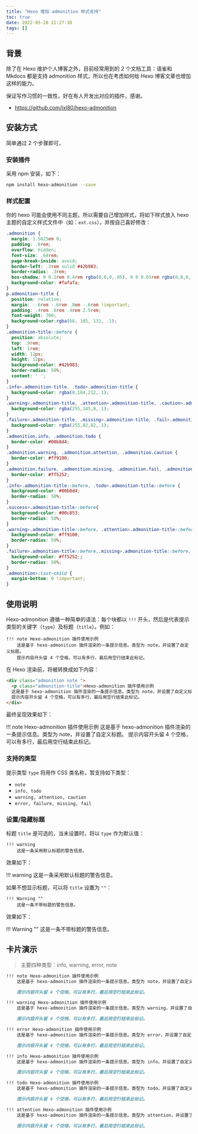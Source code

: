 ```yaml
---
title: "Hexo 增加 admonition 样式支持"
toc: true
date: 2022-05-28 22:27:18
tags: []
---
```


## 背景

除了在 Hexo 维护个人博客之外，目前经常用到的 2 个文档工具：语雀和 Mkdocs 都是支持 admonition 样式，所以也在考虑如何给 Hexo 博客文章也增加这样的能力。

保证写作习惯的一致性，好在有人开发出对应的插件，感谢。

- <https://github.com/lxl80/hexo-admonition>

## 安装方式

简单通过 2 个步骤即可，

### 安装插件

采用 npm 安装，如下：

```bash
npm install hexo-admonition --save
```

### 样式配置

你的 hexo 可能会使用不同主题，所以需要自己增加样式，将如下样式放入 hexo 主题的自定义样式文件中（如：`ext.css`），并按自己喜好修改：

```css
.admonition {
  margin: 1.5625em 0;
  padding: .6rem;
  overflow: hidden;
  font-size: .64rem;
  page-break-inside: avoid;
  border-left: .3rem solid #42b983;
  border-radius: .3rem;
  box-shadow: 0 0.1rem 0.4rem rgba(0,0,0,.05), 0 0 0.05rem rgba(0,0,0,.1);
  background-color: #fafafa;
}
p.admonition-title {
  position: relative;
  margin: -.6rem -.6rem .8em -.6rem !important;
  padding: .4rem .6rem .4rem 2.5rem;
  font-weight: 700;
  background-color:rgba(66, 185, 131, .1);
}
.admonition-title::before {
  position: absolute;
  top: .9rem;
  left: 1rem;
  width: 12px;
  height: 12px;
  background-color: #42b983;
  border-radius: 50%;
  content: ' ';
}
.info>.admonition-title, .todo>.admonition-title {
  background-color: rgba(0,184,212,.1);
}
.warning>.admonition-title, .attention>.admonition-title, .caution>.admonition-title {
  background-color: rgba(255,145,0,.1);
}
.failure>.admonition-title, .missing>.admonition-title, .fail>.admonition-title, .error>.admonition-title {
  background-color: rgba(255,82,82,.1);
}
.admonition.info, .admonition.todo {
  border-color: #00b8d4;
}
.admonition.warning, .admonition.attention, .admonition.caution {
  border-color: #ff9100;
}
.admonition.failure, .admonition.missing, .admonition.fail, .admonition.error {
  border-color: #ff5252;
}
.info>.admonition-title::before, .todo>.admonition-title::before {
  background-color: #00b8d4;
  border-radius: 50%;
}
.success>.admonition-title::before{
  background-color: #00c853;
  border-radius: 50%;
}
.warning>.admonition-title::before, .attention>.admonition-title::before, .caution>.admonition-title::before {
  background-color: #ff9100;
  border-radius: 50%;
}
.failure>.admonition-title::before,.missing>.admonition-title::before,.fail>.admonition-title::before,.error>.admonition-title::before{
  background-color: #ff5252;;
  border-radius: 50%;
}
.admonition>:last-child {
  margin-bottom: 0 !important;
}
```

## 使用说明

Hexo-admonition 遵循一种简单的语法：每个块都以 `!!!` 开头，然后是代表提示类型的关键字（`type`）及标题（`title`）。例如：

```text
!!! note Hexo-admonition 插件使用示例
    这是基于 hexo-admonition 插件渲染的一条提示信息。类型为 note，并设置了自定义标题。
    提示内容开头留 4 个空格，可以有多行，最后用空行结束此标记。
```

在 Hexo 渲染前，将被转换成如下内容：

```html
<div class="admonition note ">
  <p class="admonition-title">Hexo-admonition 插件使用示例
  这是基于 hexo-admonition 插件渲染的一条提示信息。类型为 note，并设置了自定义标题。
  提示内容开头留 4 个空格，可以有多行，最后用空行结束此标记。
</div>
```

最终呈现效果如下：

!!! note Hexo-admonition 插件使用示例
    这是基于 hexo-admonition 插件渲染的一条提示信息。类型为 note，并设置了自定义标题。
    提示内容开头留 4 个空格，可以有多行，最后用空行结束此标记。

### 支持的类型

提示类型 `type` 将用作 CSS 类名称，暂支持如下类型：

- `note`
- `info, todo`
- `warning, attention, caution`
- `error, failure, missing, fail`

### 设置/隐藏标题

标题 `title` 是可选的，当未设置时，将以 `type` 作为默认值：

```text
!!! warning
    这是一条采用默认标题的警告信息。
```

效果如下：

!!! warning
    这是一条采用默认标题的警告信息。

如果不想显示标题，可以将 `title` 设置为 `""`：

```text
!!! Warning ""
    这是一条不带标题的警告信息。
```

效果如下：

!!! Warning ""
    这是一条不带标题的警告信息。

## 卡片演示

> 主要四种类型：info, warning, error, note

```markdown
!!! note Hexo-admonition 插件使用示例
    这是基于 hexo-admonition 插件渲染的一条提示信息。类型为 note，并设置了自定义标题。

    提示内容开头留 4 个空格，可以有多行，最后用空行结束此标记。

!!! warning Hexo-admonition 插件使用示例
    这是基于 hexo-admonition 插件渲染的一条提示信息。类型为 warning，并设置了自定义标题。

    提示内容开头留 4 个空格，可以有多行，最后用空行结束此标记。

!!! error Hexo-admonition 插件使用示例
    这是基于 hexo-admonition 插件渲染的一条提示信息。类型为 error，并设置了自定义标题。

    提示内容开头留 4 个空格，可以有多行，最后用空行结束此标记。

!!! info Hexo-admonition 插件使用示例
    这是基于 hexo-admonition 插件渲染的一条提示信息。类型为 info，并设置了自定义标题。

    提示内容开头留 4 个空格，可以有多行，最后用空行结束此标记。

!!! todo Hexo-admonition 插件使用示例
    这是基于 hexo-admonition 插件渲染的一条提示信息。类型为 todo，并设置了自定义标题。

    提示内容开头留 4 个空格，可以有多行，最后用空行结束此标记。

!!! attention Hexo-admonition 插件使用示例
    这是基于 hexo-admonition 插件渲染的一条提示信息。类型为 attention，并设置了自定义标题。

    提示内容开头留 4 个空格，可以有多行，最后用空行结束此标记。
